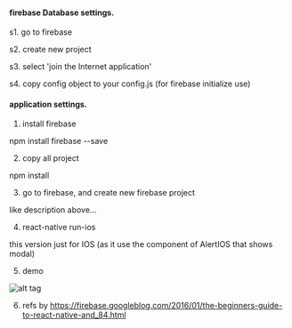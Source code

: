 #### firebase Database settings.

s1. go to firebase

s2. create new project

s3. select 'join the Internet application'

s4. copy config object to your config.js (for firebase initialize use)

#### application settings.

1. install firebase

npm install firebase --save

2. copy all project

npm install

3. go to firebase, and create new firebase project

like description above...

4. react-native run-ios 

this version just for IOS (as it use the component of AlertIOS that shows modal)

5. demo 

![alt tag](https://github.com/lastingyeh/LabFirebase01/blob/master/demo.gif)

6. refs by https://firebase.googleblog.com/2016/01/the-beginners-guide-to-react-native-and_84.html